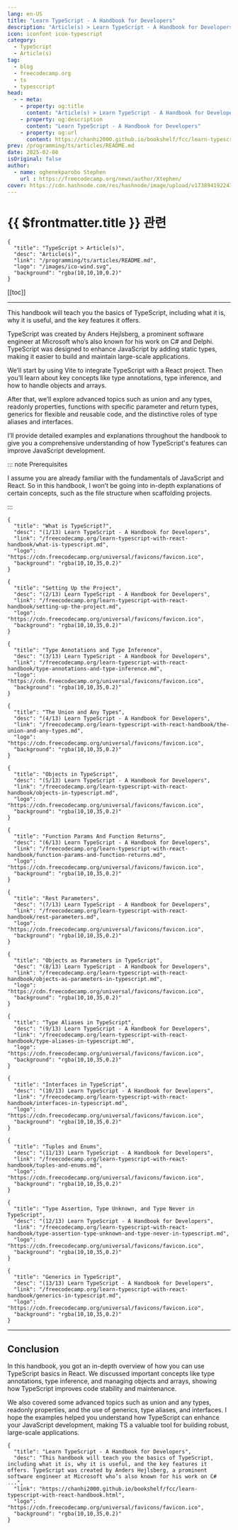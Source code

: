 ```yaml
---
lang: en-US
title: "Learn TypeScript - A Handbook for Developers"
description: "Article(s) > Learn TypeScript - A Handbook for Developers"
icon: iconfont icon-typescript
category:
  - TypeScript
  - Article(s)
tag:
  - blog
  - freecodecamp.org
  - ts
  - typesccript
head:
  - - meta:
    - property: og:title
      content: "Article(s) > Learn TypeScript - A Handbook for Developers"
    - property: og:description
      content: "Learn TypeScript - A Handbook for Developers"
    - property: og:url
      content: https://chanhi2000.github.io/bookshelf/fcc/learn-typescript-with-react-handbook/
prev: /programming/ts/articles/README.md
date: 2025-02-08
isOriginal: false
author:
  - name: oghenekparobo Stephen
    url : https://freecodecamp.org/news/author/Xtephen/
cover: https://cdn.hashnode.com/res/hashnode/image/upload/v1738941922431/cfb485ae-1c59-415a-ad56-393a9803d4d8.png
---
```


# {{ $frontmatter.title }} 관련

```component VPCard
{
  "title": "TypeScript > Article(s)",
  "desc": "Article(s)",
  "link": "/programming/ts/articles/README.md",
  "logo": "/images/ico-wind.svg",
  "background": "rgba(10,10,10,0.2)"
}
```

[[toc]]

---

<SiteInfo
  name="Learn TypeScript - A Handbook for Developers"
  desc="This handbook will teach you the basics of TypeScript, including what it is, why it is useful, and the key features it offers. TypeScript was created by Anders Hejlsberg, a prominent software engineer at Microsoft who’s also known for his work on C# ..."
  url="https://freecodecamp.org/news/learn-typescript-with-react-handbook"
  logo="https://cdn.freecodecamp.org/universal/favicons/favicon.ico"
  preview="https://cdn.hashnode.com/res/hashnode/image/upload/v1738941922431/cfb485ae-1c59-415a-ad56-393a9803d4d8.png"/>

This handbook will teach you the basics of TypeScript, including what it is, why it is useful, and the key features it offers.

TypeScript was created by Anders Hejlsberg, a prominent software engineer at Microsoft who’s also known for his work on C# and Delphi. TypeScript was designed to enhance JavaScript by adding static types, making it easier to build and maintain large-scale applications.

We’ll start by using Vite to integrate TypeScript with a React project. Then you’ll learn about key concepts like type annotations, type inference, and how to handle objects and arrays.

After that, we’ll explore advanced topics such as union and any types, readonly properties, functions with specific parameter and return types, generics for flexible and reusable code, and the distinctive roles of type aliases and interfaces.

I’ll provide detailed examples and explanations throughout the handbook to give you a comprehensive understanding of how TypeScript's features can improve JavaScript development.

::: note Prerequisites

I assume you are already familiar with the fundamentals of JavaScript and React. So in this handbook, I won’t be going into in-depth explanations of certain concepts, such as the file structure when scaffolding projects.

:::

```component VPCard
{
  "title": "What is TypeScript?",
  "desc": "(1/13) Learn TypeScript - A Handbook for Developers",
  "link": "/freecodecamp.org/learn-typescript-with-react-handbook/what-is-typescript.md",
  "logo": "https://cdn.freecodecamp.org/universal/favicons/favicon.ico",
  "background": "rgba(10,10,35,0.2)"
}
```

```component VPCard
{
  "title": "Setting Up the Project",
  "desc": "(2/13) Learn TypeScript - A Handbook for Developers",
  "link": "/freecodecamp.org/learn-typescript-with-react-handbook/setting-up-the-project.md",
  "logo": "https://cdn.freecodecamp.org/universal/favicons/favicon.ico",
  "background": "rgba(10,10,35,0.2)"
}
```

```component VPCard
{
  "title": "Type Annotations and Type Inference",
  "desc": "(3/13) Learn TypeScript - A Handbook for Developers",
  "link": "/freecodecamp.org/learn-typescript-with-react-handbook/type-annotations-and-type-inference.md",
  "logo": "https://cdn.freecodecamp.org/universal/favicons/favicon.ico",
  "background": "rgba(10,10,35,0.2)"
}
```

```component VPCard
{
  "title": "The Union and Any Types",
  "desc": "(4/13) Learn TypeScript - A Handbook for Developers",
  "link": "/freecodecamp.org/learn-typescript-with-react-handbook/the-union-and-any-types.md",
  "logo": "https://cdn.freecodecamp.org/universal/favicons/favicon.ico",
  "background": "rgba(10,10,35,0.2)"
}
```

```component VPCard
{
  "title": "Objects in TypeScript",
  "desc": "(5/13) Learn TypeScript - A Handbook for Developers",
  "link": "/freecodecamp.org/learn-typescript-with-react-handbook/objects-in-typescript.md",
  "logo": "https://cdn.freecodecamp.org/universal/favicons/favicon.ico",
  "background": "rgba(10,10,35,0.2)"
}
```

```component VPCard
{
  "title": "Function Params And Function Returns",
  "desc": "(6/13) Learn TypeScript - A Handbook for Developers",
  "link": "/freecodecamp.org/learn-typescript-with-react-handbook/function-params-and-function-returns.md",
  "logo": "https://cdn.freecodecamp.org/universal/favicons/favicon.ico",
  "background": "rgba(10,10,35,0.2)"
}
```

```component VPCard
{
  "title": "Rest Parameters",
  "desc": "(7/13) Learn TypeScript - A Handbook for Developers",
  "link": "/freecodecamp.org/learn-typescript-with-react-handbook/rest-parameters.md",
  "logo": "https://cdn.freecodecamp.org/universal/favicons/favicon.ico",
  "background": "rgba(10,10,35,0.2)"
}
```

```component VPCard
{
  "title": "Objects as Parameters in TypeScript",
  "desc": "(8/13) Learn TypeScript - A Handbook for Developers",
  "link": "/freecodecamp.org/learn-typescript-with-react-handbook/objects-as-parameters-in-typescript.md",
  "logo": "https://cdn.freecodecamp.org/universal/favicons/favicon.ico",
  "background": "rgba(10,10,35,0.2)"
}
```

```component VPCard
{
  "title": "Type Aliases in TypeScript",
  "desc": "(9/13) Learn TypeScript - A Handbook for Developers",
  "link": "/freecodecamp.org/learn-typescript-with-react-handbook/type-aliases-in-typescript.md",
  "logo": "https://cdn.freecodecamp.org/universal/favicons/favicon.ico",
  "background": "rgba(10,10,35,0.2)"
}
```

```component VPCard
{
  "title": "Interfaces in TypeScript",
  "desc": "(10/13) Learn TypeScript - A Handbook for Developers",
  "link": "/freecodecamp.org/learn-typescript-with-react-handbook/interfaces-in-typescript.md",
  "logo": "https://cdn.freecodecamp.org/universal/favicons/favicon.ico",
  "background": "rgba(10,10,35,0.2)"
}
```

```component VPCard
{
  "title": "Tuples and Enums",
  "desc": "(11/13) Learn TypeScript - A Handbook for Developers",
  "link": "/freecodecamp.org/learn-typescript-with-react-handbook/tuples-and-enums.md",
  "logo": "https://cdn.freecodecamp.org/universal/favicons/favicon.ico",
  "background": "rgba(10,10,35,0.2)"
}
```

```component VPCard
{
  "title": "Type Assertion, Type Unknown, and Type Never in TypeScript",
  "desc": "(12/13) Learn TypeScript - A Handbook for Developers",
  "link": "/freecodecamp.org/learn-typescript-with-react-handbook/type-assertion-type-unknown-and-type-never-in-typescript.md",
  "logo": "https://cdn.freecodecamp.org/universal/favicons/favicon.ico",
  "background": "rgba(10,10,35,0.2)"
}
```

```component VPCard
{
  "title": "Generics in TypeScript",
  "desc": "(13/13) Learn TypeScript - A Handbook for Developers",
  "link": "/freecodecamp.org/learn-typescript-with-react-handbook/generics-in-typescript.md",
  "logo": "https://cdn.freecodecamp.org/universal/favicons/favicon.ico",
  "background": "rgba(10,10,35,0.2)"
}
```

---

## Conclusion

In this handbook, you got an in-depth overview of how you can use TypeScript basics in React. We discussed important concepts like type annotations, type inference, and managing objects and arrays, showing how TypeScript improves code stability and maintenance.

We also covered some advanced topics such as union and any types, readonly properties, and the use of generics, type aliases, and interfaces. I hope the examples helped you understand how TypeScript can enhance your JavaScript development, making TS a valuable tool for building robust, large-scale applications.

<!-- TODO: add ARTICLE CARD -->
```component VPCard
{
  "title": "Learn TypeScript - A Handbook for Developers",
  "desc": "This handbook will teach you the basics of TypeScript, including what it is, why it is useful, and the key features it offers. TypeScript was created by Anders Hejlsberg, a prominent software engineer at Microsoft who’s also known for his work on C# ...",
  "link": "https://chanhi2000.github.io/bookshelf/fcc/learn-typescript-with-react-handbook.html",
  "logo": "https://cdn.freecodecamp.org/universal/favicons/favicon.ico",
  "background": "rgba(10,10,35,0.2)"
}
```
